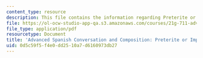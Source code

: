 ```yaml
---
content_type: resource
description: This file contains the information regarding Preterite or Imperfect.
file: https://ol-ocw-studio-app-qa.s3.amazonaws.com/courses/21g-711-advanced-spanish-conversation-and-composition-spring-2014/0d5c59f5f4e0dd2510a7d6160973db27_MIT21G_711S14_Preterito.pdf
file_type: application/pdf
resourcetype: Document
title: 'Advanced Spanish Conversation and Composition: Preterite or Imperfect'
uid: 0d5c59f5-f4e0-dd25-10a7-d6160973db27
---
```

